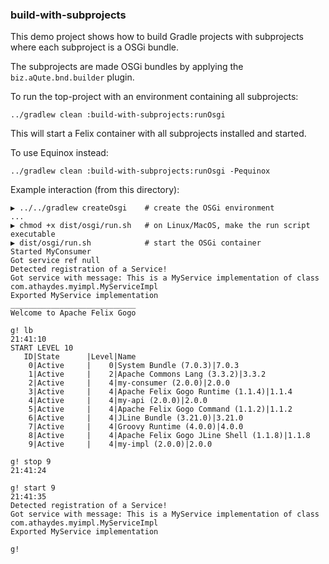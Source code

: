 ### build-with-subprojects

This demo project shows how to build Gradle projects with subprojects where each subproject is a OSGi bundle.

The subprojects are made OSGi bundles by applying the `biz.aQute.bnd.builder` plugin.

To run the top-project with an environment containing all subprojects:

```
../gradlew clean :build-with-subprojects:runOsgi
```

This will start a Felix container with all subprojects installed and started.

To use Equinox instead:

```
../gradlew clean :build-with-subprojects:runOsgi -Pequinox
```

Example interaction (from this directory):

```shell
▶ ../../gradlew createOsgi    # create the OSGi environment
...
▶ chmod +x dist/osgi/run.sh   # on Linux/MacOS, make the run script executable
▶ dist/osgi/run.sh            # start the OSGi container
Started MyConsumer
Got service ref null
Detected registration of a Service!
Got service with message: This is a MyService implementation of class com.athaydes.myimpl.MyServiceImpl
Exported MyService implementation
____________________________
Welcome to Apache Felix Gogo

g! lb                                                                                                                                                                                             21:41:10
START LEVEL 10
   ID|State      |Level|Name
    0|Active     |    0|System Bundle (7.0.3)|7.0.3
    1|Active     |    2|Apache Commons Lang (3.3.2)|3.3.2
    2|Active     |    4|my-consumer (2.0.0)|2.0.0
    3|Active     |    4|Apache Felix Gogo Runtime (1.1.4)|1.1.4
    4|Active     |    4|my-api (2.0.0)|2.0.0
    5|Active     |    4|Apache Felix Gogo Command (1.1.2)|1.1.2
    6|Active     |    4|JLine Bundle (3.21.0)|3.21.0
    7|Active     |    4|Groovy Runtime (4.0.0)|4.0.0
    8|Active     |    4|Apache Felix Gogo JLine Shell (1.1.8)|1.1.8
    9|Active     |    4|my-impl (2.0.0)|2.0.0

g! stop 9                                                                                                                                                                                         21:41:24

g! start 9                                                                                                                                                                                        21:41:35
Detected registration of a Service!
Got service with message: This is a MyService implementation of class com.athaydes.myimpl.MyServiceImpl
Exported MyService implementation

g!
```
